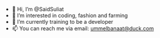 - 👋 Hi, I’m @SaidSuliat
- 👀 I’m interested in coding, fashion and farming
- 🌱 I’m currently training to be a developer
- 📫 You can reach me via email: ummelbanaat@duck.com

<!---
SaidSuliat/SaidSuliat is a ✨ special ✨ repository because its `README.md` (this file) appears on your GitHub profile.
You can click the Preview link to take a look at your changes.
--->
